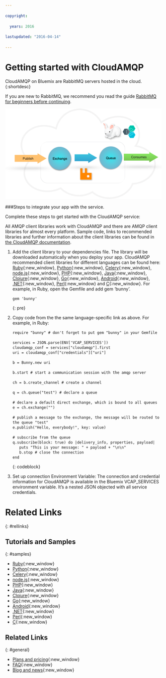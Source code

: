 ```yaml
---

copyright:

  years: 2016

lastupdated: "2016-04-14"

---
```


# Getting started with CloudAMQP

<!-- Short description: REQUIRED
The short description section should include one to two sentences describing why a developer would want to use your service in an app. This should be conversational style. For search engine optimization, include the service long name and "Bluemix". Keep the {: shortdesc} after the first paragraph so that the framework renders it properly.

Examples: -->

CloudAMQP on Bluemix are RabbitMQ servers hosted in the cloud. 
{:shortdesc}

<!-- If overview content is required, do not include it here. Put it in a separate "## About" section below the task section. -->

<!-- Task section: REQUIRED
The task section includes steps to integrate the service into the app.  
- With task-based, technical information, reduce the conversational style in favor of succinct and direct instructions.
- DO include the basic, most-common-use scenario steps to use the service or integrate it into the app. 
- DO NOT include steps to add the service from the Bluemix catalog; we assume that the user already took steps in the UI to add the service. 
- DO include code snippets in all languages that can be copied, as well as VCAP service info.  
- For additional tasks like configuring, managing, etc., add a task section (## Gerund_task_title) below the task section or "About" section if used. Use a task title such as "Configuring x", "Administering y", "Managing z". -->

<!-- You can include an optional prerequisites paragraph for any prerequisites to be met before integrating the service. For example: -->

If you are new to RabbitMQ, we recommend you read the guide [RabbitMQ for beginners before continuing](https://www.cloudamqp.com/blog/2015-05-18-part1-rabbitmq-for-beginners-what-is-rabbitmq.html?cm_mc_uid=22273308531414543392018&cm_mc_sid_50200000=1458671296).

![CloudAMQP Bluemix overview](cloudamqp_overview_bluemix.png)

<!-- Include a sentence to briefly introduce the steps. Examples: -->

###Steps to integrate your app with the service.

Complete these steps to get started with the CloudAMQP service:

<!-- Use ordered list markup for the step section. For code examples: 
- use three backticks ahead of and after the example (```)
- For copyable code snippet, multi-line, include {: codeblock} following the last set of backticks. A copy button will display in framework in output.
- For copyable command, single line, include {: pre} following the last set of backticks. When displayed, it will show "$" at the beginning of the command example and a copy button, but the copy button will include just the command example.
- For non-copyable output snippet, include {: screen} following the last set of backticks.
 -->

All AMQP client libraries work with CloudAMQP and there are AMQP client libraries for almost every platform. Sample code, links to recommended libraries and further information about the client libraries can be found in [the CloudAMQP documentation](https://www.cloudamqp.com/docs/index.html). 

1.  Add the client library to your dependencies file. The library will be downloaded automatically when you deploy your app. CloudAMQP recommended client libraries for different languages can be found here:      [Ruby](https://www.cloudamqp.com/docs/ruby.html){:new_window}, [Python](https://www.cloudamqp.com/docs/python.html){:new_window}, [Celery](https://www.cloudamqp.com/docs/celery.html){:new_window}, [node.js](https://www.cloudamqp.com/docs/nodejs.html){:new_window}, [PHP](https://www.cloudamqp.com/docs/php.html){:new_window}, [Java](https://www.cloudamqp.com/docs/java.html){:new_window}, [Clojure](https://www.cloudamqp.com/docs/clojure.html){:new_window}, [Go](https://www.cloudamqp.com/docs/go.html){:new_window}, [Android](https://www.cloudamqp.com/docs/android.html){:new_window}, [.NET](https://www.cloudamqp.com/docs/dotnet.html){:new_window}, [Perl](https://www.cloudamqp.com/docs/perl.html){:new_window} and [C](https://www.cloudamqp.com/docs/c.html){:new_window}. For example, in Ruby, open the Gemfile and add gem ‘bunny’. 
    
    ```
    gem 'bunny'
    ```
    {: pre}
2.  Copy code from the the same language-specific link as above. For example, in Ruby: 
    ```
    require "bunny" # don't forget to put gem "bunny" in your Gemfile 

    services = JSON.parse(ENV['VCAP_SERVICES'])
    cloudamqp_conf = services["cloudamqp"].first
    uri = cloudamqp_conf["credentials"]["uri"]

    b = Bunny.new uri
      
    b.start # start a communication session with the amqp server
      
    ch = b.create_channel # create a channel

    q = ch.queue("test") # declare a queue
      
    # declare a default direct exchange, which is bound to all queues
    e = ch.exchange("")

    # publish a message to the exchange, the message will be routed to the queue "test"
    e.publish("Hello, everybody!", key: value)
      
    # subscribe from the queue
    q.subscribe(block: true) do |delivery_info, properties, payload|
       puts "This is your message: " + payload + "\n\n"
       b.stop # close the connection
    end
    ```
    {: codeblock}

3. Set up connection Environment Variable: The connection and credential information for CloudAMQP is available in the Bluemix VCAP_SERVICES environment variable. It’s a nested JSON objected with all service credentials. 

<!-- Related links section: REQUIRED.
Related links display in the upper right of the getting started page. 
Ensure that you retain the lowercase anchor IDs (eg. {: #rellinks}) as shown in this template. These are used as IDs during transform and the doc framework keys off the IDs for display. 
The headings coded here are not actually used. The doc framework provides the correct headings. 
Also ensure that the related links stay in position at the end of this file or the doc framework will not display them properly.
Use {:new_window} for external links to open a new window.-->
<!-- Please delete all comments within the related links section to avoid breaking the build. Thanks. -->


# Related Links
{: #rellinks}

## Tutorials and Samples
{: #samples}

* [Ruby](https://www.cloudamqp.com/docs/ruby.html){:new_window}
* [Python](https://www.cloudamqp.com/docs/python.html){:new_window}
* [Celery](https://www.cloudamqp.com/docs/celery.html){:new_window}
* [node.js](https://www.cloudamqp.com/docs/nodejs.html){:new_window}
* [PHP](https://www.cloudamqp.com/docs/php.html){:new_window}
* [Java](https://www.cloudamqp.com/docs/java.html){:new_window}
* [Clojure](https://www.cloudamqp.com/docs/clojure.html){:new_window}
* [Go](https://www.cloudamqp.com/docs/go.html){:new_window}
* [Android](https://www.cloudamqp.com/docs/android.html){:new_window}
* [.NET](https://www.cloudamqp.com/docs/dotnet.html){:new_window}
* [Perl](https://www.cloudamqp.com/docs/perl.html){:new_window}
* [C](https://www.cloudamqp.com/docs/c.html){:new_window}

## Related Links
{: #general}

* [Plans and pricing](https://console.ng.bluemix.net/catalog/services/cloudamqp/){:new_window}
* [FAQ](https://www.cloudamqp.com/docs/faq.html){:new_window}
* [Blog and news](https://www.cloudamqp.com/blog/index.html){:new_window}


